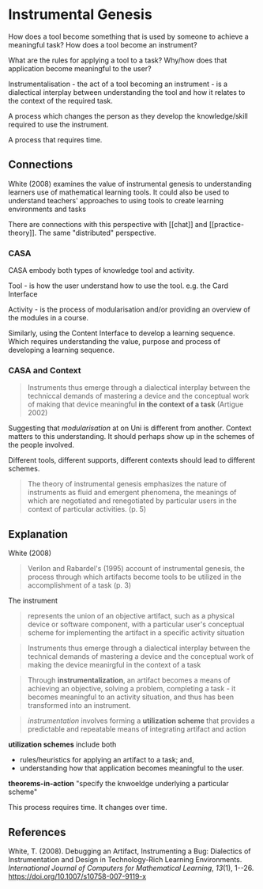 # Instrumental Genesis

How does a tool become something that is used by someone to achieve a meaningful task? How does a tool become an instrument?

What are the rules for applying a tool to a task? Why/how does that application become meaningful to the user?

Instrumentalisation - the act of a tool becoming an instrument - is a dialectical interplay between understanding the tool and how it relates to the context of the required task.

A process which changes the person as they develop the knowledge/skill required to use the instrument.

A process that requires time.

## Connections

White (2008) examines the value of instrumental genesis to understanding learners use of mathematical learning tools. It could also be used to understand teachers' approaches to using tools to create learning environments and tasks

There are connections with this perspective with [[chat]] and [[practice-theory]]. The same "distributed" perspective. 

### CASA

CASA embody both types of knowledge tool and activity.

Tool - is how the user understand how to use the tool. e.g. the Card Interface

Activity - is the process of modularisation and/or providing an overview of the modules in a course.

Similarly, using the Content Interface to develop a learning sequence. Which requires understanding the value, purpose and process of developing a learning sequence.

### CASA and Context

> Instruments thus emerge through a dialectical interplay between the techniccal demands of mastering a device and the conceptual work of making that device meaningful **in the context of a task** (Artigue 2002)

Suggesting that _modularisation_ at on Uni is different from another. Context matters to this understanding.  It should perhaps show up in the schemes of the people involved. 

Different tools, different supports, different contexts should lead to different schemes.

> The theory of instrumental genesis emphasizes the nature of instruments as fluid and emergent phenomena, the meanings of which are negotiated and renegotiated by particular users in the context of particular activities. (p. 5)

## Explanation

White (2008) 

> Verilon and Rabardel's (1995) account of instrumental genesis, the process through which artifacts become tools to be utilized in the accomplishment of a task (p. 3)

The instrument

> represents the union of an objective artifact, such as a physical device or software component, with a particular user's conceptual scheme for implementing the artifact in a specific activity situation

> Instruments thus emerge through a dialectical interplay between the technical demands of mastering a device and the conceptual work of making the device meanirgful in the context of a task

> Through **instrumentalization**, an artifact becomes a means of achieving an objective, solving a problem, completing a task - it becomes meaningful to an activity situation, and thus has been transformed into an instrument.

> _instrumentation_ involves forming a **utilization scheme** that provides a predictable and repeatable means of integrating artifact and action

**utilization schemes** include both

- rules/heuristics for applying an artifact to a task; and,
- understanding how that application becomes meaningful to the user.

**theorems-in-action** "specify the knwoeldge underlying a particular scheme"

This process requires time. It changes over time.

## References

White, T. (2008). Debugging an Artifact, Instrumenting a Bug: Dialectics of Instrumentation and Design in Technology-Rich Learning Environments. *International Journal of Computers for Mathematical Learning*, *13*(1), 1--26\. <https://doi.org/10.1007/s10758-007-9119-x>